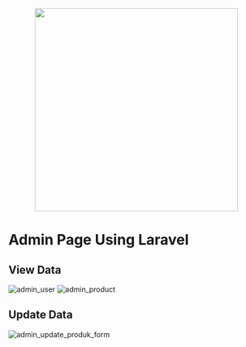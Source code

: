 <p align="center"><a href="https://laravel.com" target="_blank"><img src="https://raw.githubusercontent.com/laravel/art/master/logo-lockup/5%20SVG/2%20CMYK/1%20Full%20Color/laravel-logolockup-cmyk-red.svg" width="400"></a></p>

# Admin Page Using Laravel

## View Data
![admin_user](https://user-images.githubusercontent.com/83412242/233727672-098b6b8b-4fa5-4e88-bfcb-f9faca10e5f1.png)
![admin_product](https://user-images.githubusercontent.com/83412242/233727663-166fe87a-0ece-453b-94d3-a31f0233df96.png)

## Update Data
![admin_update_produk_form](https://user-images.githubusercontent.com/83412242/233727668-68f3c374-97a1-4fa9-b9b0-649817a794c6.png)







